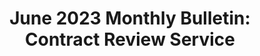 ---
highlight: "false" 
title: "June 2023 Monthly Bulletin: Contract Review Service"
description: "The ITVMO is thrilled to announce the establishment of its newest service offering, Contract Review as a Service (CRaaS). Over the last several years, the ITVMO has worked with dozens of agencies to identify and resolve common Original Equipment Manufacturer (OEM) related challenges, ranging from customer service issues to product deficiencies to contractual “gotchas”. Our collaboration with customer agencies and top OEMs has led to enhanced communication and industry partnership commitments that will certainly help agencies get the most out of their IT investments. Continuing reading...(government-only) "
url-link: "https://community.max.gov/download/attachments/2384565414/June%202023%20IT%20Buyers%20Bulletin.pdf?api=v2"
type: "PDF"
gov-only: "true"
is-external: "false"
publication-date: "June 01, 2023"
reading-time: "10"
resource-type: "Report"
filter: "itvmo-general"
audience: "contracts-acquisitions"
branded-offerings: "it-buyers-training-support "
---